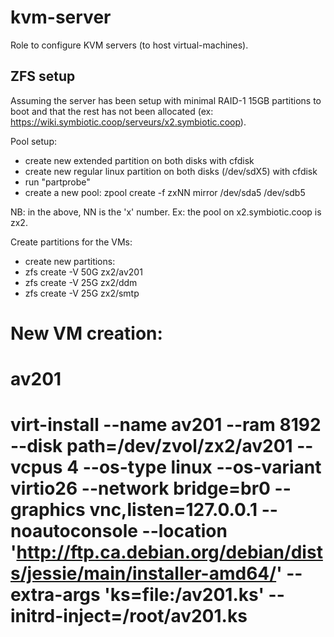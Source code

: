 kvm-server
==========

Role to configure KVM servers (to host virtual-machines).

ZFS setup
---------

Assuming the server has been setup with minimal RAID-1 15GB partitions to boot and that the rest has not been allocated (ex: https://wiki.symbiotic.coop/serveurs/x2.symbiotic.coop).

Pool setup:

* create new extended partition on both disks with cfdisk
* create new regular linux partition on both disks (/dev/sdX5) with cfdisk
* run "partprobe"
* create a new pool: zpool create -f zxNN mirror /dev/sda5 /dev/sdb5

NB: in the above, NN is the 'x' number. Ex: the pool on x2.symbiotic.coop is zx2.

Create partitions for the VMs:

* create new partitions:
* zfs create -V 50G zx2/av201
* zfs create -V 25G zx2/ddm
* zfs create -V 25G zx2/smtp

# New VM creation:
# av201
# virt-install --name av201 --ram 8192 --disk path=/dev/zvol/zx2/av201 --vcpus 4 --os-type linux --os-variant virtio26 --network bridge=br0 --graphics vnc,listen=127.0.0.1 --noautoconsole --location 'http://ftp.ca.debian.org/debian/dists/jessie/main/installer-amd64/' --extra-args 'ks=file:/av201.ks' --initrd-inject=/root/av201.ks
#

